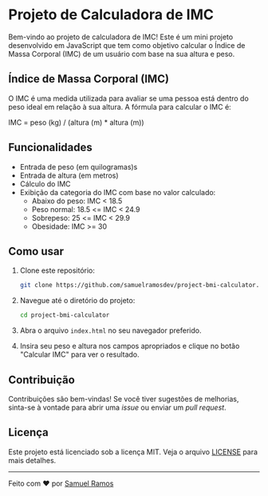 # Projeto de Calculadora de IMC

Bem-vindo ao projeto de calculadora de IMC! Este é um mini projeto desenvolvido em JavaScript que tem como objetivo calcular o Índice de Massa Corporal (IMC) de um usuário com base na sua altura e peso.


## Índice de Massa Corporal (IMC)

O IMC é uma medida utilizada para avaliar se uma pessoa está dentro do peso ideal em relação à sua altura. A fórmula para calcular o IMC é:

IMC = peso (kg) / (altura (m) * altura (m))


## Funcionalidades

- Entrada de peso (em quilogramas)s
- Entrada de altura (em metros)
- Cálculo do IMC
- Exibição da categoria do IMC com base no valor calculado:
  - Abaixo do peso: IMC < 18.5
  - Peso normal: 18.5 <= IMC < 24.9
  - Sobrepeso: 25 <= IMC < 29.9
  - Obesidade: IMC >= 30


## Como usar

1. Clone este repositório:
    ```sh
    git clone https://github.com/samuelramosdev/project-bmi-calculator.git
    ```

2. Navegue até o diretório do projeto:
    ```sh
    cd project-bmi-calculator
    ```

3. Abra o arquivo `index.html` no seu navegador preferido.

4. Insira seu peso e altura nos campos apropriados e clique no botão "Calcular IMC" para ver o resultado.


## Contribuição

Contribuições são bem-vindas! Se você tiver sugestões de melhorias, sinta-se à vontade para abrir uma _issue_ ou enviar um _pull request_.

## Licença

Este projeto está licenciado sob a licença MIT. Veja o arquivo [LICENSE](LICENSE.txt) para mais detalhes.

---

Feito com ❤️ por [Samuel Ramos](https://github.com/samuelramosdev)
